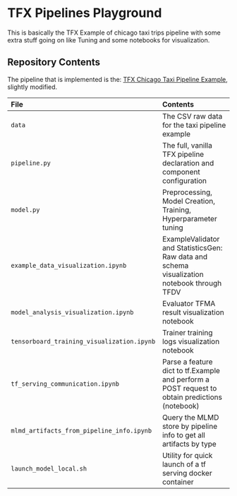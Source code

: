 # TFX Pipelines Playground

This is basically the TFX Example of chicago taxi trips pipeline with some extra stuff going on like Tuning and some notebooks for visualization.

## Repository Contents

The pipeline that is implemented is the: [TFX Chicago Taxi Pipeline Example](https://github.com/tensorflow/tfx/tree/master/tfx/examples/chicago_taxi_pipeline), slightly modified.

| File                                       | Contents                                                                                       |
| :----------------------------------------- | :--------------------------------------------------------------------------------------------- |
| `data`                                     | The CSV raw data for the taxi pipeline example                                                 |
| `pipeline.py`                              | The full, vanilla TFX pipeline declaration and component configuration                         |
| `model.py`                                 | Preprocessing, Model Creation, Training, Hyperparameter tuning                                 |
| `example_data_visualization.ipynb`         | ExampleValidator and StatisticsGen: Raw data and schema visualization notebook through TFDV    |
| `model_analysis_visualization.ipynb`       | Evaluator TFMA result visualization notebook                                                   |
| `tensorboard_training_visualization.ipynb` | Trainer training logs visualization notebook                                                   |
| `tf_serving_communication.ipynb`           | Parse a feature dict to tf.Example and perform a POST request to obtain predictions (notebook) |
| `mlmd_artifacts_from_pipeline_info.ipynb` | Query the MLMD store by pipeline info to get all artifacts by type |
| `launch_model_local.sh`                    | Utility for quick launch of a tf serving docker container                                      |
